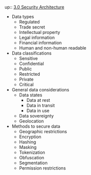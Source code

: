 up:: [3.0 Security Architecture](3.0%20Security%20Architecture.md)

- Data types
	- Regulated
	- Trade secret
	- Intellectual property
	- Legal information
	- Financial information
	- Human and non-human readable
- Data classifications
	- Sensitive
	- Confidential
	- Public
	- Restricted
	- Private
	- Critical 
- General data considerations 
	- Data states
		- Data at rest
		- Data in transit 
		- Data in use
	- Data sovereignty
	- Geolocation 
- Methods to secure data
	- Geographic restrictions
	- Encryption
	- Hashing
	- Masking
	- Tokenization
	- Obfuscation
	- Segmentation
	- Permission restrictions